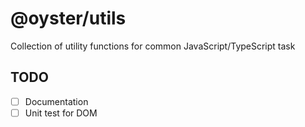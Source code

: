 # @oyster/utils
Collection of utility functions for common JavaScript/TypeScript task

## TODO
- [ ] Documentation
- [ ] Unit test for DOM
